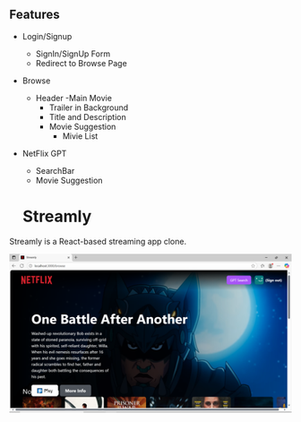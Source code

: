 ## Features
 - Login/Signup
    - SignIn/SignUp Form
    - Redirect to Browse Page
 - Browse
    - Header
    -Main Movie
      - Trailer in Background
      - Title and Description
      - Movie Suggestion
        - Mivie List
 - NetFlix GPT
    - SearchBar
    - Movie Suggestion

    # Streamly

Streamly is a React-based streaming app clone.

![Streamly Homepage](Screenshots/Home.png)
